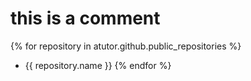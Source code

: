 # this is a comment
{% for repository in atutor.github.public_repositories %}
  * {{ repository.name }}
{% endfor %}
